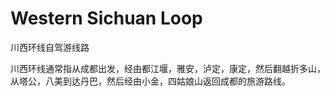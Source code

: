 # Western Sichuan Loop
川西环线自驾游线路

川西环线通常指从成都出发，经由都江堰，雅安，泸定，康定，然后翻越折多山，从塔公，八美到达丹巴，然后经由小金，四姑娘山返回成都的旅游路线。
